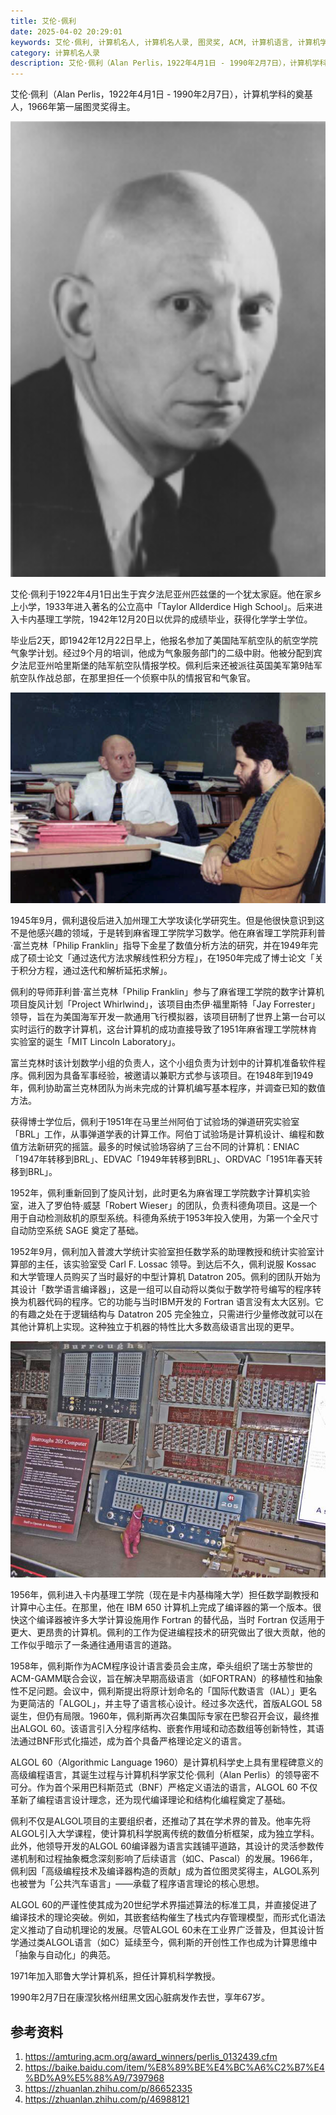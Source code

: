 ```yaml
---
title: 艾伦·佩利
date: 2025-04-02 20:29:01
keywords: 艾伦·佩利, 计算机名人, 计算机名人录, 图灵奖, ACM, 计算机语言, 计算机学科
category: 计算机名人录
description: 艾伦·佩利（Alan Perlis，1922年4月1日 - 1990年2月7日），计算机学科的奠基人，第一届图灵奖得主。
---
```


艾伦·佩利（Alan Perlis，1922年4月1日 - 1990年2月7日），计算机学科的奠基人，1966年第一届图灵奖得主。

![image-20250410081524144](20250402-alan-perlis/image-20250410081524144.png)

艾伦·佩利于1922年4月1日出生于宾夕法尼亚州匹兹堡的一个犹太家庭。他在家乡上小学，1933年进入著名的公立高中「Taylor Allderdice High School」。后来进入卡内基理工学院，1942年12月20日以优异的成绩毕业，获得化学学士学位。

毕业后2天，即1942年12月22日早上，他报名参加了美国陆军航空队的航空学院气象学计划。经过9个月的培训，他成为气象服务部门的二级中尉。他被分配到宾夕法尼亚州哈里斯堡的陆军航空队情报学校。佩利后来还被派往英国美军第9陆军航空队作战总部，在那里担任一个侦察中队的情报官和气象官。

![image-20250410081550524](20250402-alan-perlis/image-20250410081550524.png)

1945年9月，佩利退役后进入加州理工大学攻读化学研究生。但是他很快意识到这不是他感兴趣的领域，于是转到麻省理工学院学习数学。他在麻省理工学院菲利普·富兰克林「Philip Franklin」指导下金星了数值分析方法的研究，并在1949年完成了硕士论文「通过迭代方法求解线性积分方程」，在1950年完成了博士论文「关于积分方程，通过迭代和解析延拓求解」。

佩利的导师菲利普·富兰克林「Philip Franklin」参与了麻省理工学院的数字计算机项目旋风计划「Project Whirlwind」，该项目由杰伊·福里斯特「Jay Forrester」领导，旨在为美国海军开发一款通用飞行模拟器，该项目研制了世界上第一台可以实时运行的数字计算机，这台计算机的成功直接导致了1951年麻省理工学院林肯实验室的诞生「MIT Lincoln Laboratory」。

富兰克林时该计划数学小组的负责人，这个小组负责为计划中的计算机准备软件程序。佩利因为具备军事经验，被邀请以兼职方式参与该项目。在1948年到1949年，佩利协助富兰克林团队为尚未完成的计算机编写基本程序，并调查已知的数值方法。

获得博士学位后，佩利于1951年在马里兰州阿伯丁试验场的弹道研究实验室「BRL」工作，从事弹道学表的计算工作。阿伯丁试验场是计算机设计、编程和数值方法新研究的摇篮。最多的时候试验场容纳了三台不同的计算机：ENIAC「1947年转移到BRL」、EDVAC「1949年转移到BRL」、ORDVAC「1951年春天转移到BRL」。

1952年，佩利重新回到了旋风计划，此时更名为麻省理工学院数字计算机实验室，进入了罗伯特·威瑟「Robert Wieser」的团队，负责科德角项目。这是一个用于自动检测敌机的原型系统。科德角系统于1953年投入使用，为第一个全尺寸自动防空系统 SAGE 奠定了基础。

1952年9月，佩利加入普渡大学统计实验室担任数学系的助理教授和统计实验室计算部的主任，该实验室受 Carl F. Lossac 领导。到达后不久，佩利说服 Kossac 和大学管理人员购买了当时最好的中型计算机 Datatron 205。佩利的团队开始为其设计「数学语言编译器」，这是一组可以自动将以类似于数学符号编写的程序转换为机器代码的程序。它的功能与当时IBM开发的 Fortran 语言没有太大区别。它的有趣之处在于逻辑结构与 Datatron 205 完全独立，只需进行少量修改就可以在其他计算机上实现。这种独立于机器的特性比大多数高级语言出现的更早。

![Burroughs 205 Computer](20250402-alan-perlis/B205Norton1.jpg)

1956年，佩利进入卡内基理工学院（现在是卡内基梅隆大学）担任数学副教授和计算中心主任。在那里，他在 IBM 650 计算机上完成了编译器的第一个版本。很快这个编译器被许多大学计算设施用作 Fortran 的替代品，当时 Fortran 仅适用于更大、更昂贵的计算机。佩利的工作为促进编程技术的研究做出了很大贡献，他的工作似乎暗示了一条通往通用语言的道路。

1958年，佩利斯作为ACM程序设计语言委员会主席，牵头组织了瑞士苏黎世的ACM-GAMM联合会议，旨在解决早期高级语言（如FORTRAN）的移植性和抽象性不足问题。会议中，佩利斯提出将原计划命名的「国际代数语言（IAL）」更名为更简洁的「ALGOL」，并主导了语言核心设计。经过多次迭代，首版ALGOL 58诞生，但仍有局限。1960年，佩利斯再次召集国际专家在巴黎召开会议，最终推出ALGOL 60。该语言引入分程序结构、嵌套作用域和动态数组等创新特性，其语法通过BNF形式化描述，成为首个具备严格理论定义的语言。

ALGOL 60（Algorithmic Language 1960）是计算机科学史上具有里程碑意义的高级编程语言，其诞生过程与计算机科学家艾伦·佩利（Alan Perlis）的领导密不可分。作为首个采用巴科斯范式（BNF）严格定义语法的语言，ALGOL 60 不仅革新了编程语言设计理念，还为现代编译理论和结构化编程奠定了基础。

佩利不仅是ALGOL项目的主要组织者，还推动了其在学术界的普及。他率先将ALGOL引入大学课程，使计算机科学脱离传统的数值分析框架，成为独立学科。此外，他领导开发的ALGOL 60编译器为语言实践铺平道路，其设计的灵活参数传递机制和过程抽象概念深刻影响了后续语言（如C、Pascal）的发展。1966年，佩利因「高级编程技术及编译器构造的贡献」成为首位图灵奖得主，ALGOL系列也被誉为「公共汽车语言」——承载了程序语言理论的核心思想。

ALGOL 60的严谨性使其成为20世纪学术界描述算法的标准工具，并直接促进了编译技术的理论突破。例如，其嵌套结构催生了栈式内存管理模型，而形式化语法定义推动了自动机理论的发展。尽管ALGOL 60未在工业界广泛普及，但其设计哲学通过类ALGOL语言（如C）延续至今，佩利斯的开创性工作也成为计算思维中「抽象与自动化」的典范。

1971年加入耶鲁大学计算机系，担任计算机科学教授。

1990年2月7日在康涅狄格州纽黑文因心脏病发作去世，享年67岁。

## 参考资料
1. https://amturing.acm.org/award_winners/perlis_0132439.cfm
2. https://baike.baidu.com/item/%E8%89%BE%E4%BC%A6%C2%B7%E4%BD%A9%E5%88%A9/7397968
3. https://zhuanlan.zhihu.com/p/86652335
4. https://zhuanlan.zhihu.com/p/46988121